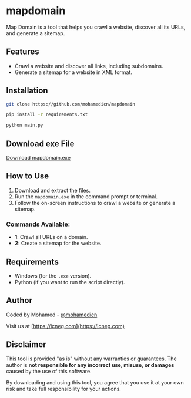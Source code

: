 # mapdomain

Map Domain is a tool that helps you crawl a website, discover all its URLs, and generate a sitemap.

## Features
- Crawl a website and discover all links, including subdomains.
- Generate a sitemap for a website in XML format.

## Installation

```bash
git clone https://github.com/mohamedicn/mapdomain
```

```bash
pip install -r requirements.txt
```

```bash
python main.py
```

## Download exe File

[Download mapdomain.exe](https://github.com/mohamedicn/mapdomain/raw/main/mapdomain/mapdomain.exe)

## How to Use

1. Download and extract the files.
2. Run the `mapdomain.exe` in the command prompt or terminal.
3. Follow the on-screen instructions to crawl a website or generate a sitemap.

### Commands Available:
- **1**: Crawl all URLs on a domain.
- **2**: Create a sitemap for the website.

## Requirements
- Windows (for the `.exe` version).
- Python (if you want to run the script directly).

## Author
Coded by Mohamed - [@mohamedicn](https://facebook.com/mohamedicn)

Visit us at [https://icneg.com](https://icneg.com)

## Disclaimer

This tool is provided "as is" without any warranties or guarantees. The author is **not responsible for any incorrect use, misuse, or damages** caused by the use of this software.

By downloading and using this tool, you agree that you use it at your own risk and take full responsibility for your actions.

